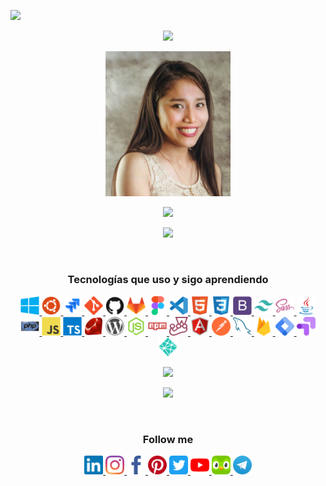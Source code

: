 <!--
### Hi there 👋
**sgcm14/sgcm14** is a ✨ _special_ ✨ repository because its `README.md` (this file) appears on your GitHub profile.

Here are some ideas to get you started:

- 🔭 I’m currently working on ...
- 🌱 I’m currently learning ...
- 👯 I’m looking to collaborate on ...
- 🤔 I’m looking for help with ...
- 💬 Ask me about ...
- 📫 How to reach me: ...
- 😄 Pronouns: ...
- ⚡ Fun fact: ...
-->
![](https://hit.yhype.me/github/profile?user_id=44757651)

<p align="center"><img src="https://readme-typing-svg.herokuapp.com/?color=%23F7479B&lines=Sammy+Gigi+Cantoral+Montejo+(sgcm14)"></p>

<p align="center"><a><img src="https://raw.githubusercontent.com/sgcm14/sgcm14/main/sammy.jpg" width="200"></a></p>

<p align="center"> <img src="https://readme-typing-svg.herokuapp.com/?color=%23F7479B&lines=Ingeniera+de+Sistemas+e+Informática+Colegiada;Frontend+Developer+-+Angular"></p>


<p align="center"><img src="https://profile-counter.glitch.me/{sgcm14}/count.svg"></p>

<br>

<h3 align="center">Tecnologías que uso y sigo aprendiendo</h3>

<p align="center">
    <a href="https://www.microsoft.com/es-es/windows" target="_blank">
        <img src="https://raw.githubusercontent.com/sgcm14/sgcm14/2eca8deae8152cdbf0de7e62aad2a0ce66ef687f/windows.svg" width="30" height="30"/>
    </a>
    <a href="https://ubuntu.com/" target="_blank">
        <img src="https://raw.githubusercontent.com/sgcm14/sgcm14/c8b99481dda545c8a48e272303856b8ef59a8617/ubuntu.svg" width="30" height="30"/>
    </a>
    <a  href="https://www.atlassian.com/es/software/jira" target="_blank">
        <img src="https://raw.githubusercontent.com/sgcm14/sgcm14/1370a6504cb1cca5ffce0a3eb67cbbb2c637b09a/jira.svg" width="30" height="30"/>
    </a>
    <a href="https://git-scm.com/" target="_blank">
        <img src="https://raw.githubusercontent.com/sgcm14/sgcm14/2eca8deae8152cdbf0de7e62aad2a0ce66ef687f/git.svg" width="30" height="30"/>
    </a>
    <a  href="https://github.com/" target="_blank">
        <img src="https://raw.githubusercontent.com/sgcm14/sgcm14/2eca8deae8152cdbf0de7e62aad2a0ce66ef687f/github.svg" width="30" height="30"/>
    </a>
    <a  href="https://about.gitlab.com/" target="_blank">
        <img src="https://raw.githubusercontent.com/sgcm14/sgcm14/1370a6504cb1cca5ffce0a3eb67cbbb2c637b09a/gitlab.svg" width="30" height="30"/>
    </a>
    <a  href="https://www.figma.com/" target="_blank">
        <img src="https://raw.githubusercontent.com/sgcm14/sgcm14/1f6ed0fa04190e151fe7e8b11c443be87538cd27/figma.svg" width="30" height="30"/>
    </a>
    <a href="https://code.visualstudio.com/" target="_blank">
        <img src="https://raw.githubusercontent.com/sgcm14/sgcm14/1f6ed0fa04190e151fe7e8b11c443be87538cd27/vscode.svg" width="30" height="30"/>
    </a>
    <a href="" target="_blank">
        <img src="https://raw.githubusercontent.com/sgcm14/sgcm14/2eca8deae8152cdbf0de7e62aad2a0ce66ef687f/html5.svg" width="30" height="30"/>
    </a>
    <a href="" target="_blank">
        <img src="https://raw.githubusercontent.com/sgcm14/sgcm14/2eca8deae8152cdbf0de7e62aad2a0ce66ef687f/css3.svg" width="30" height="30"/>
    </a>
    <a href="https://getbootstrap.com/" target="_blank">
        <img src="https://raw.githubusercontent.com/sgcm14/sgcm14/2eca8deae8152cdbf0de7e62aad2a0ce66ef687f/bootstrap.svg" width="30" height="30"/>
    </a>
    <a href="https://tailwindcss.com/" target="_blank">
        <img src="https://raw.githubusercontent.com/sgcm14/sgcm14/1f6ed0fa04190e151fe7e8b11c443be87538cd27/tailwindcss.svg" width="30" height="30"/>
    </a>
    <a href="https://sass-lang.com/" target="_blank">
        <img src="https://raw.githubusercontent.com/sgcm14/sgcm14/2eca8deae8152cdbf0de7e62aad2a0ce66ef687f/sass.svg" width="30" height="30"/>
    </a>
    <a href="https://www.java.com/es/" target="_blank">
        <img src="https://raw.githubusercontent.com/sgcm14/sgcm14/2eca8deae8152cdbf0de7e62aad2a0ce66ef687f/java.svg" width="30" height="30"/>
    </a>
    <a href="https://www.php.net/" target="_blank">
        <img src="https://raw.githubusercontent.com/sgcm14/sgcm14/2eca8deae8152cdbf0de7e62aad2a0ce66ef687f/php.svg" width="30" height="30"/>
    </a>
    <a href="https://www.javascript.com/" target="_blank">
        <img src="https://raw.githubusercontent.com/sgcm14/sgcm14/2eca8deae8152cdbf0de7e62aad2a0ce66ef687f/javascript.svg" width="30" height="30"/>
    </a>
    <a href="https://www.typescriptlang.org/" target="_blank">
        <img src="https://raw.githubusercontent.com/sgcm14/sgcm14/1f6ed0fa04190e151fe7e8b11c443be87538cd27/typescript.svg" width="30" height="30"/>
    </a>
    <a href="https://www.ruby-lang.org/es/" target="_blank">
        <img src="https://raw.githubusercontent.com/sgcm14/sgcm14/1f6ed0fa04190e151fe7e8b11c443be87538cd27/ruby.svg" width="30" height="30"/>
    </a>
    <a href="https://wordpress.com/es" target="_blank">
        <img src="https://raw.githubusercontent.com/sgcm14/sgcm14/2eca8deae8152cdbf0de7e62aad2a0ce66ef687f/wordpress.svg" width="30" height="30"/>
    </a>
    <a href="https://nodejs.org/es/" target="_blank">
        <img src="https://raw.githubusercontent.com/sgcm14/sgcm14/2eca8deae8152cdbf0de7e62aad2a0ce66ef687f/nodejs.svg" width="30" height="30"/>
    </a>
    <a href="https://www.npmjs.com/" target="_blank">
        <img src="https://raw.githubusercontent.com/sgcm14/sgcm14/2eca8deae8152cdbf0de7e62aad2a0ce66ef687f/npm.svg" width="30" height="30"/>
    </a>
    <a href="https://jestjs.io/" target="_blank">
        <img src="https://raw.githubusercontent.com/sgcm14/sgcm14/1f6ed0fa04190e151fe7e8b11c443be87538cd27/jest.svg" width="30" height="30"/>
    </a>
    <a href="https://angular.io/" target="_blank">
        <img src="https://raw.githubusercontent.com/sgcm14/sgcm14/1f6ed0fa04190e151fe7e8b11c443be87538cd27/angularjs.svg" width="30" height="30"/>
    </a>
    <a href="https://www.postman.com/" target="_blank">
        <img src="https://raw.githubusercontent.com/sgcm14/sgcm14/4f530977e8376afca1086d9ed8bc75c02c0fb56e/postman.svg" width="30" height="30"/>
    </a>
    <a href="https://www.mysql.com/" target="_blank">
        <img src="https://raw.githubusercontent.com/sgcm14/sgcm14/2eca8deae8152cdbf0de7e62aad2a0ce66ef687f/mysql.svg" width="30" height="30"/>
    </a>
    <a href="https://firebase.google.com/" target="_blank">
        <img src="https://raw.githubusercontent.com/sgcm14/sgcm14/2eca8deae8152cdbf0de7e62aad2a0ce66ef687f/firebase.svg" width="30" height="30"/>
    </a>
    <a href="https://tagmanager.google.com/" target="_blank">
        <img src="https://github.com/sgcm14/sgcm14/blob/main/google-tag-manager.svg" width="30" height="30"/>
    </a>
    <a href="https://optimize.google.com/" target="_blank">
        <img src="https://github.com/sgcm14/sgcm14/blob/main/google-optimize.svg" width="30" height="30"/>
    </a>
    <a href="https://www.netlify.com/" target="_blank">
        <img src="https://github.com/sgcm14/sgcm14/blob/main/netlify.svg" width="30" height="30"/>
    </a>

</p>

<p align="center">
    <img src="https://github-readme-stats.vercel.app/api/top-langs/?username=sgcm14&langs_count=10&theme=dracula&layout=compact">
</p>

<p align="center">
    <img src="https://github-readme-stats.vercel.app/api?username=sgcm14&show_icons=true&theme=dracula"/>
</p>

<br>

<h3 align="center">Follow me</h3>

<p align="center">
      <a href="https://linkedin.com/in/sgcm14/" target="_blank">
        <img src="https://raw.githubusercontent.com/sgcm14/sgcm14/770666204fc98fec4546b9653966f6e16a7d97a8/linkedin.svg" height="30" width="30">
      </a>
      <a href="https://www.instagram.com/sgcm14/" target="_blank">
        <img  src="https://raw.githubusercontent.com/sgcm14/sgcm14/770666204fc98fec4546b9653966f6e16a7d97a8/instagram.svg" height="30" width="30">
      </a>
      <a href="https://www.facebook.com/sgcm14" target="_blank">
        <img src="https://raw.githubusercontent.com/sgcm14/sgcm14/770666204fc98fec4546b9653966f6e16a7d97a8/facebook.svg" height="30" width="30">
      </a>
      <a href="https://www.pinterest.com/sgcm14/" target="_blank">
        <img src="https://raw.githubusercontent.com/sgcm14/sgcm14/770666204fc98fec4546b9653966f6e16a7d97a8/pinterest.svg" height="30" width="30">
      </a>
      <a href="http://twitter.com/sgcm14" target="_blank">
        <img src="https://raw.githubusercontent.com/sgcm14/sgcm14/770666204fc98fec4546b9653966f6e16a7d97a8/twitter.svg" height="30" width="30">
      </a>
      <a href="https://youtube.com/sgcm14" target="_blank">
        <img src="https://raw.githubusercontent.com/sgcm14/sgcm14/770666204fc98fec4546b9653966f6e16a7d97a8/youtube.svg" height="30" width="30">
      </a>
      <a href="https://www.duolingo.com/profile/sgcm14" target="_blank">
        <img src="https://raw.githubusercontent.com/sgcm14/sgcm14/770666204fc98fec4546b9653966f6e16a7d97a8/duolingo.png" height="30" width="30">
      </a>
      <a href="https://t.me/sgcm14" target="_blank">
        <img src="https://raw.githubusercontent.com/sgcm14/sgcm14/770666204fc98fec4546b9653966f6e16a7d97a8/telegram.svg" height="30" width="30">
      </a>
</p>

